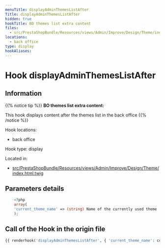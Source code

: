 ```yaml
---
menuTitle: displayAdminThemesListAfter
Title: displayAdminThemesListAfter
hidden: true
hookTitle: BO themes list extra content
files:
  - src/PrestaShopBundle/Resources/views/Admin/Improve/Design/Theme/index.html.twig
locations:
  - back office
type: display
hookAliases:
---
```


# Hook displayAdminThemesListAfter

## Information

{{% notice tip %}}
**BO themes list extra content:** 

This hook displays content after the themes list in the back office
{{% /notice %}}

Hook locations: 
  - back office

Hook type: display

Located in: 
  - [src/PrestaShopBundle/Resources/views/Admin/Improve/Design/Theme/index.html.twig](https://github.com/PrestaShop/PrestaShop/blob/8.0.x/src/PrestaShopBundle/Resources/views/Admin/Improve/Design/Theme/index.html.twig)

## Parameters details

```php
    <?php
    array(
    'current_theme_name' => (string) Name of the currently used theme
    );
```

## Call of the Hook in the origin file

```php
{{ renderhook('displayAdminThemesListAfter', { 'current_theme_name': currentlyUsedTheme.get('name') }) }}
```